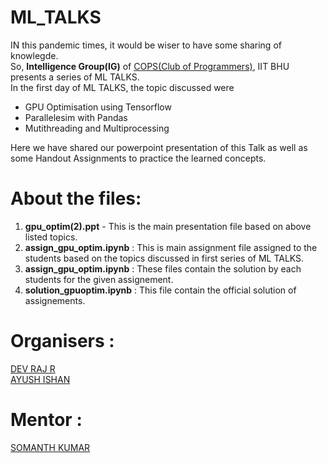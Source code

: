 # ML_TALKS

IN this pandemic times, it would be wiser to have some sharing of knowlegde.<br>
So, <B>Intelligence Group(IG)</B> of <a href ="https://www.copsiitbhu.co.in/">COPS(Club of Programmers)</a>, IIT BHU presents a series of ML TALKS.<br>
In the first day of ML TALKS, the topic discussed were 
<ul>
  <li>GPU Optimisation using Tensorflow</li> 
  <li>Parallelesim with Pandas</li> 
  <li>Mutithreading and Multiprocessing</li>
</ul>

Here we have shared our powerpoint presentation of this Talk as well as some Handout Assignments to practice the learned concepts.

# About the files:

   1.  <B>gpu_optim(2).ppt</B> - This is the main presentation file based on above listed topics.<br>
   2.  <B>assign_gpu_optim.ipynb</B> : This is main assignment file assigned to the students based on the topics discussed in first series of ML TALKS.<br>
   3.  <B><name>assign_gpu_optim.ipynb</B> : These files contain the solution by each students for the given assignement.<br>
   4.  <B>solution_gpuoptim.ipynb</B> : This file contain the official solution of assignements.<br>
 
 
 # Organisers :
   
  <a href = "https://github.com/dev-raj-1729">DEV RAJ R</a><br>
  <a href = "https://github.com/AYUSH-ISHAN">AYUSH ISHAN</a>
  
 # Mentor :
  
  <a href = "https://github.com/hex-plex">SOMANTH KUMAR</a>
  
